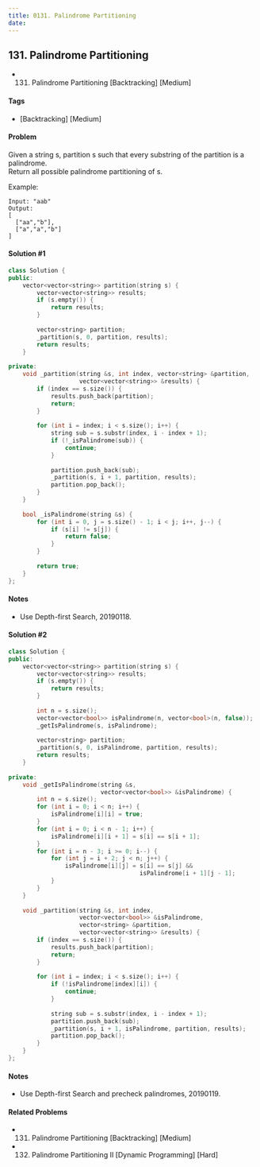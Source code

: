 ```yaml
---
title: 0131. Palindrome Partitioning
date: 
---
```


## 131. Palindrome Partitioning
- 131. Palindrome Partitioning [Backtracking] [Medium]

#### Tags
- [Backtracking] [Medium]

#### Problem
Given a string s, partition s such that every substring of the partition is a palindrome.  
Return all possible palindrome partitioning of s.

Example:

    Input: "aab"
    Output:
    [
      ["aa","b"],
      ["a","a","b"]
    ]

#### Solution #1
``` C++
class Solution {
public:
    vector<vector<string>> partition(string s) {
        vector<vector<string>> results;
        if (s.empty()) {
            return results;
        }
        
        vector<string> partition;
        _partition(s, 0, partition, results);
        return results;
    }
    
private:
    void _partition(string &s, int index, vector<string> &partition, 
                    vector<vector<string>> &results) {
        if (index == s.size()) {
            results.push_back(partition);
            return;
        }
        
        for (int i = index; i < s.size(); i++) {
            string sub = s.substr(index, i - index + 1);
            if (!_isPalindrome(sub)) {
                continue;
            }
            
            partition.push_back(sub);
            _partition(s, i + 1, partition, results);
            partition.pop_back();
        }
    }
    
    bool _isPalindrome(string &s) {
        for (int i = 0, j = s.size() - 1; i < j; i++, j--) {
            if (s[i] != s[j]) {
                return false;
            }
        }
        
        return true;
    }
};
```

#### Notes
- Use Depth-first Search, 20190118.

#### Solution #2
``` C++
class Solution {
public:
    vector<vector<string>> partition(string s) {
        vector<vector<string>> results;
        if (s.empty()) {
            return results;
        }
        
        int n = s.size();
        vector<vector<bool>> isPalindrome(n, vector<bool>(n, false));
        _getIsPalindrome(s, isPalindrome);
        
        vector<string> partition;
        _partition(s, 0, isPalindrome, partition, results);
        return results;
    }
    
private:
    void _getIsPalindrome(string &s, 
                          vector<vector<bool>> &isPalindrome) {
        int n = s.size();
        for (int i = 0; i < n; i++) {
            isPalindrome[i][i] = true;
        }
        for (int i = 0; i < n - 1; i++) {
            isPalindrome[i][i + 1] = s[i] == s[i + 1];
        }
        for (int i = n - 3; i >= 0; i--) {
            for (int j = i + 2; j < n; j++) {
                isPalindrome[i][j] = s[i] == s[j] && 
                                     isPalindrome[i + 1][j - 1];
            }
        }
    }
    
    void _partition(string &s, int index, 
                    vector<vector<bool>> &isPalindrome, 
                    vector<string> &partition, 
                    vector<vector<string>> &results) {
        if (index == s.size()) {
            results.push_back(partition);
            return;
        }
        
        for (int i = index; i < s.size(); i++) {
            if (!isPalindrome[index][i]) {
                continue;
            }
            
            string sub = s.substr(index, i - index + 1);
            partition.push_back(sub);
            _partition(s, i + 1, isPalindrome, partition, results);
            partition.pop_back();
        }
    }
};
```

#### Notes
- Use Depth-first Search and precheck palindromes, 20190119.

#### Related Problems
- 131. Palindrome Partitioning [Backtracking] [Medium]
- 132. Palindrome Partitioning II [Dynamic Programming] [Hard]
